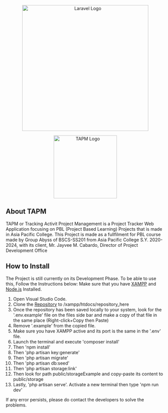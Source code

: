 <p align="center"><a href="https://laravel.com" target="_blank"><img src="https://raw.githubusercontent.com/laravel/art/master/logo-lockup/5%20SVG/2%20CMYK/1%20Full%20Color/laravel-logolockup-cmyk-red.svg" width="400" alt="Laravel Logo"></a></p>

<p align="center"><img src="public\storageExample\tapm-logo.png" width="200" alt="TAPM Logo"></p>

## About TAPM

TAPM or Tracking Activit Project Management is a Project Tracker Web Application focusing on PBL (Project Based Learning) Projects that is made in Asia Pacific College.
This Project is made as a fullfilment for PBL course made by Group Abyss of BSCS-SS201 from Asia Pacific College S.Y. 2020-2024, with its client, Mr. Jayvee M. Cabardo, Director of Project Development Office

## How to Install

The Project is still currently on its Development Phase. To be able to use this, Follow the Instructions below:
Make sure that you have [XAMPP](https://www.apachefriends.org/download.html) and [Node.js](https://nodejs.org/en/download/current) Installed.
1. Open Visual Studio Code.
1. Clone the [Repository](https://github.com/Verde-JoseNorberto/TAPM-System) to /xampp/htdocs/repository_here
1. Once the repository has been saved locally to your system, look for the '.env.example' file on the files side bar and make a copy of that file in the same place (Right-click+Copy then Paste)
1. Remove '.example' from the copied file.
1. Make sure you have XAMPP active and its port is the same in the '.env' file.
1. Launch the terminal and execute 'composer install'
1. Then 'npm install'
1. Then 'php artisan key:generate'
1. Then 'php artisan migrate'
1. Then 'php artisan db:seed'
1. Then 'php artisan storage:link'
1. Then look for path public/storageExample and copy-paste its content to public/storage
1. Lastly, 'php artisan serve'. Activate a new terminal then type 'npm run dev'

If any error persists, please do contact the developers to solve the problems.
